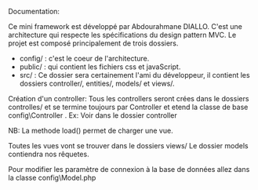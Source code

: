 Documentation:

Ce mini framework est développé par Abdourahmane DIALLO.
C'est une architecture qui respecte les spécifications du design pattern MVC.
Le projet est composé principalement de trois dossiers.
- config/ : c'est le coeur de l'architecture.
-  public/ : qui contient les fichiers css et javaScript.
- src/ : Ce dossier sera certainement l'ami du développeur, il contient les dossiers controller/, entities/, models/ et views/.

Création d'un controller: 
Tous les controllers seront crées dans le dossiers controlles/ et se termine toujours par Controller et etend la classe de base config\Controller .
Ex: Voir dans le dossier controller

NB:
La methode load() permet de charger une vue.

Toutes les vues vont se trouver dans le dossiers views/ 
Le dossier models contiendra nos rêquetes.

Pour modifier les paramètre de connexion à la base de données allez dans la classe config\Model.php
